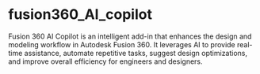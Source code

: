 # fusion360_AI_copilot
Fusion 360 AI Copilot is an intelligent add-in that enhances the design and modeling workflow in Autodesk Fusion 360. It leverages AI to provide real-time assistance, automate repetitive tasks, suggest design optimizations, and improve overall efficiency for engineers and designers. 
